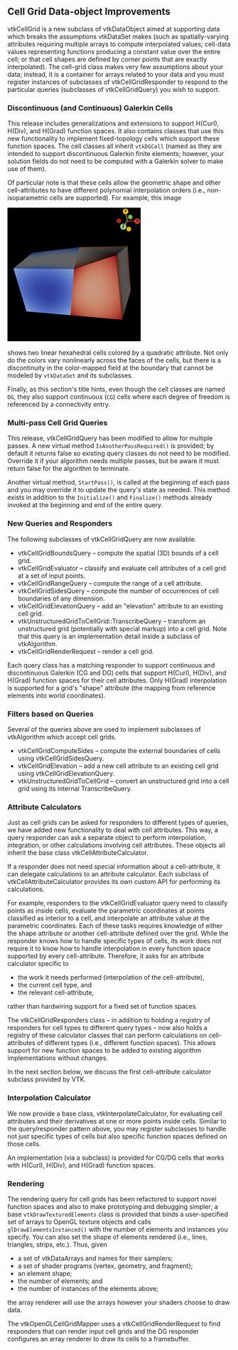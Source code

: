 ## Cell Grid Data-object Improvements

vtkCellGrid is a new subclass of vtkDataObject aimed at supporting
data which breaks the assumptions vtkDataSet makes (such as
spatially-varying attributes requiring multiple arrays to compute
interpolated values;
cell-data values representing functions producing a constant value
over the entire cell;
or that cell shapes are defined by corner points that are exactly interpolated).
The cell-grid class makes very few assumptions about your data;
instead, it is a container for arrays related to your data and you
must register instances of subclasses of vtkCellGridResponder to
respond to the particular queries (subclasses of vtkCellGridQuery)
you wish to support.

### Discontinuous (and Continuous) Galerkin Cells

This release includes generalizations and extensions to support
H(Curl), H(Div), and H(Grad) function spaces.
It also contains classes that use this new functionality to
implement fixed-topology cells which support these function spaces.
The cell classes all inherit `vtkDGCell` (named as they are
intended to support discontinuous Galerkin finite elements; however,
your solution fields do not need to be computed with a Galerkin
solver to make use of them).

Of particular note is that these cells allow the geometric shape
and other cell-attributes to have different polynomial interpolation
orders (i.e., non-isoparametric cells are supported).
For example, this image

![cell-grid-non-isoparametric](cell-grid-non-isoparametric.png)

shows two linear hexahedral cells colored by a quadratic attribute.
Not only do the colors vary nonlinearly across the faces of the cells,
but there is a discontinuity in the color-mapped field at the boundary
that cannot be modeled by `vtkDataSet` and its subclasses.

Finally, as this section's title hints, even though the cell classes
are named `DG`, they also support continuous (`CG`) cells where each
degree of freedom is referenced by a connectivity entry.

### Multi-pass Cell Grid Queries

This release, vtkCellGridQuery has been modified to
allow for multiple passes. A new virtual method
`IsAnotherPassRequired()` is provided; by default
it returns false so existing query classes do not need
to be modified. Override it if your algorithm needs
multiple passes, but be aware it must return false for
the algorithm to terminate.

Another virtual method, `StartPass()`, is called at the beginning
of each pass and you may override it to update the query's state
as needed. This method exists in addition to the `Initialize()`
and `Finalize()` methods already invoked at the beginning and end
of the entire query.

### New Queries and Responders

The following subclasses of vtkCellGridQuery are now available.

+ vtkCellGridBoundsQuery – compute the spatial (3D) bounds of a cell grid.
+ vtkCellGridEvaluator – classify and evaluate cell attributes of a cell grid
  at a set of input points.
+ vtkCellGridRangeQuery – compute the range of a cell attribute.
+ vtkCellGridSidesQuery – compute the number of occurrences of cell boundaries
  of any dimension.
+ vtkCellGridElevationQuery – add an "elevation" attribute to an existing cell grid.
+ vtkUnstructuredGridToCellGrid::TranscribeQuery – transform an unstructured grid
  (potentially with special markup) into a cell grid.
  Note that this query is an implementation detail inside a subclass of vtkAlgorithm.
+ vtkCellGridRenderRequest – render a cell grid.

Each query class has a matching responder to support continuous and discontinuous
Galerkin (CG and DG) cells that support H(Curl), H(Div), and H(Grad) function spaces
for their cell attributes.
Only H(Grad) interpolation is supported for a grid's "shape" attribute (the mapping from
reference elements into world coordinates).

### Filters based on Queries

Several of the queries above are used to implement
subclasses of vtkAlgorithm which accept cell grids.

+ vtkCellGridComputeSides – compute the external boundaries of cells using vtkCellGridSidesQuery.
+ vtkCellGridElevation – add a new cell attribute to an existing cell grid using vtkCellGridElevationQuery.
+ vtkUnstructuredGridToCellGrid – convert an unstructured grid into a cell grid using its internal TranscribeQuery.

### Attribute Calculators

Just as cell grids can be asked for responders to different types of queries,
we have added new functionality to deal with cell attributes.
This way, a query responder can ask a separate object to perform interpolation,
integration, or other calculations involving cell attributes.
These objects all inherit the base class vtkCellAttributeCalculator.

If a responder does not need special information about a cell-attribute,
it can delegate calculations to an attribute calculator.
Each subclass of vtkCellAttributeCalculator provides its own custom
API for performing its calculations.

For example, responders to the vtkCellGridEvaluator query need to classify
points as inside cells, evaluate the parametric coordinates at points classified
as interior to a cell, and interpolate an attribute value at the parametric
coordinates.
Each of these tasks requires knowledge of either the shape attribute or another
cell-attribute defined over the grid.
While the responder knows how to handle specific types of cells,
its work does not require it to know how to handle interpolation in every function
space supported by every cell-attribute.
Therefore, it asks for an attribute calculator specific to

+ the work it needs performed (interpolation of the cell-attribute),
+ the current cell type, and
+ the relevant cell-attribute,

rather than hardwiring support for a fixed set of function spaces.

The vtkCellGridResponders class – in addition to holding a registry of responders
for cell types to different query types – now also holds a registry of these
calculator classes that can perform calculations on cell-attributes of different
types (i.e., different function spaces).
This allows support for new function spaces to be added to existing algorithm
implementations without changes.

In the next section below, we discuss the first cell-attribute calculator
subclass provided by VTK.

### Interpolation Calculator

We now provide a base class, vtkInterpolateCalculator, for evaluating cell attributes
and their derivatives at one or more points inside cells.
Similar to the query/responder pattern above, you may register subclasses to handle
not just specific types of cells but also specific function spaces defined on those
cells.

An implementation (via a subclass) is provided for CG/DG cells that works with
H(Curl), H(Div), and H(Grad) function spaces.

### Rendering

The rendering query for cell grids has been refactored to support novel function
spaces and also to make prototyping and debugging simpler;
a base `vtkDrawTexturedElements` class is provided that binds a user-specified set of
arrays to OpenGL texture objects and calls `glDrawElementsInstanced()` with the number
of elements and instances you specify. You can also set the shape of elements rendered
(i.e., lines, triangles, strips, etc.).
Thus, given

+ a set of vtkDataArrays and names for their samplers;
+ a set of shader programs (vertex, geometry, and fragment);
+ an element shape;
+ the number of elements; and
+ the number of instances of the elements above;

the array renderer will use the arrays however your shaders choose to draw data.

The vtkOpenGLCellGridMapper uses a vtkCellGridRenderRequest to find
responders that can render input cell grids and the DG responder configures an
array renderer to draw its cells to a framebuffer.
